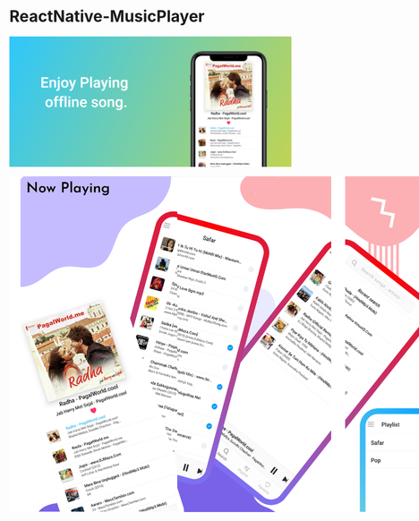 # ReactNative-MusicPlayer


![](screenshots/image1.png)


<div style="display:flex;width:auto;height:auto;">
  <img src="screenshots/img1.png" width="300px" height="600px"/>
<img src="screenshots/img2.png" width="300px" height="600px"/>
  <img src="screenshots/img3.png" width="300px" height="600px"/>
  <div>



